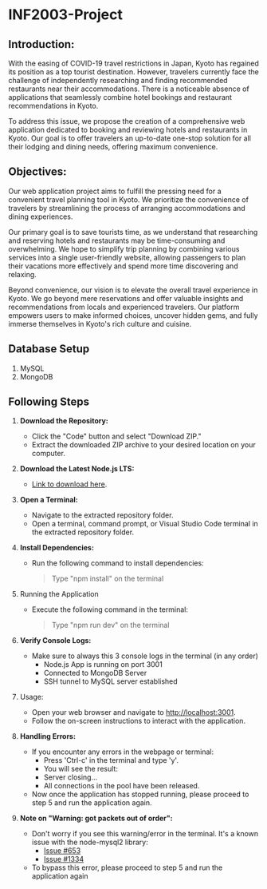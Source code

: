 # INF2003-Project

## Introduction:
With the easing of COVID-19 travel restrictions in Japan, Kyoto has regained its position as a top tourist destination. However, travelers currently face the challenge of independently researching and finding recommended restaurants near their accommodations. There is a noticeable absence of applications that seamlessly combine hotel bookings and restaurant recommendations in Kyoto.

To address this issue, we propose the creation of a comprehensive web application dedicated to booking and reviewing hotels and restaurants in Kyoto. Our goal is to offer travelers an up-to-date one-stop solution for all their lodging and dining needs, offering maximum convenience.

## Objectives:
Our web application project aims to fulfill the pressing need for a convenient travel planning tool in Kyoto. We prioritize the convenience of travelers by streamlining the process of arranging accommodations and dining experiences.

Our primary goal is to save tourists time, as we understand that researching and reserving hotels and restaurants may be time-consuming and overwhelming. We hope to simplify trip planning by combining various services into a single user-friendly website, allowing passengers to plan their vacations more effectively and spend more time discovering and relaxing.

Beyond convenience, our vision is to elevate the overall travel experience in Kyoto. We go beyond mere reservations and offer valuable insights and recommendations from locals and experienced travelers. Our platform empowers users to make informed choices, uncover hidden gems, and fully immerse themselves in Kyoto's rich culture and cuisine.

## Database Setup
1. MySQL
2. MongoDB   

## Following Steps
1. **Download the Repository:**
   - Click the "Code" button and select "Download ZIP."
   - Extract the downloaded ZIP archive to your desired location on your computer.

2. **Download the Latest Node.js LTS:**
   - [Link to download here](https://nodejs.org/en/download).

3. **Open a Terminal:**
   - Navigate to the extracted repository folder.
   - Open a terminal, command prompt, or Visual Studio Code terminal in the extracted repository folder.
   
4. **Install Dependencies:**
   - Run the following command to install dependencies:
      > Type "npm install" on the terminal
  
5. Running the Application
   - Execute the following command in the terminal:
      > Type "npm run dev" on the terminal

6. **Verify Console Logs:**
   - Make sure to always this 3 console logs in the terminal (in any order)
      - Node.js App is running on port 3001
      - Connected to MongoDB Server
      - SSH tunnel to MySQL server established

7. Usage:
   - Open your web browser and navigate to [http://localhost:3001](http://localhost:3001).
   - Follow the on-screen instructions to interact with the application.

8. **Handling Errors:**
   - If you encounter any errors in the webpage or terminal:
     - Press 'Ctrl-c' in the terminal and type 'y'.
     - You will see the result:
      - Server closing...
      - All connections in the pool have been released.
   - Now once the application has stopped running, please proceed to step 5 and run the application again.

9. **Note on "Warning: got packets out of order":**
   - Don't worry if you see this warning/error in the terminal. It's a known issue with the node-mysql2 library:
     - [Issue #653](https://github.com/sidorares/node-mysql2/issues/653)
     - [Issue #1334](https://github.com/sidorares/node-mysql2/issues/1334)
   - To bypass this error, please proceed to step 5 and run the application again
